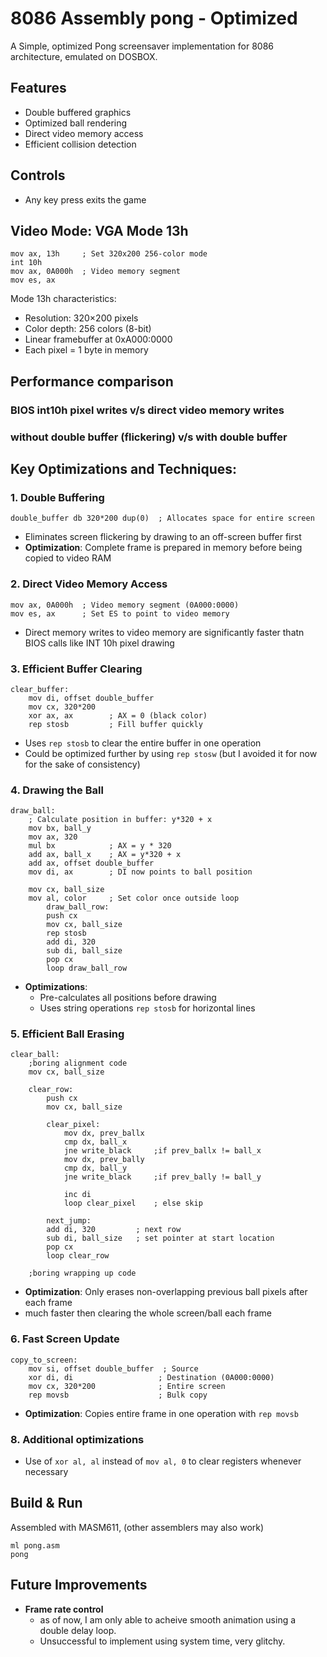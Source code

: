 # 8086 Assembly pong - Optimized 

A Simple, optimized Pong screensaver implementation for 8086 architecture, emulated on DOSBOX. 

## Features

- Double buffered graphics
- Optimized ball rendering
- Direct video memory access
- Efficient collision detection

## Controls

- Any key press exits the game

## Video Mode: VGA Mode 13h

```assembly
mov ax, 13h     ; Set 320x200 256-color mode
int 10h
mov ax, 0A000h  ; Video memory segment
mov es, ax
```

Mode 13h characteristics:
- Resolution: 320×200 pixels
- Color depth: 256 colors (8-bit)
- Linear framebuffer at 0xA000:0000
- Each pixel = 1 byte in memory

## Performance comparison

### BIOS int10h pixel writes v/s direct video memory writes

### without double buffer (flickering) v/s with double buffer

## Key Optimizations and Techniques:

### 1. Double Buffering
```x86
double_buffer db 320*200 dup(0)  ; Allocates space for entire screen
```
- Eliminates screen flickering by drawing to an off-screen buffer first
- **Optimization**: Complete frame is prepared in memory before being copied to video RAM

### 2. Direct Video Memory Access
```x86
mov ax, 0A000h  ; Video memory segment (0A000:0000)
mov es, ax      ; Set ES to point to video memory
```
- Direct memory writes to video memory are significantly faster thatn BIOS calls like INT 10h pixel drawing

### 3. Efficient Buffer Clearing
```x86
clear_buffer:
    mov di, offset double_buffer
    mov cx, 320*200
    xor ax, ax        ; AX = 0 (black color)
    rep stosb         ; Fill buffer quickly
```
- Uses `rep stosb` to clear the entire buffer in one operation
- Could be optimized further by using `rep stosw` (but I avoided it for now for the sake of consistency)

### 4. Drawing the Ball
```x86
draw_ball:
    ; Calculate position in buffer: y*320 + x
    mov bx, ball_y    
    mov ax, 320
    mul bx            ; AX = y * 320
    add ax, ball_x    ; AX = y*320 + x
    add ax, offset double_buffer
    mov di, ax        ; DI now points to ball position
    
    mov cx, ball_size 
    mov al, color     ; Set color once outside loop
        draw_ball_row:
        push cx
        mov cx, ball_size  
        rep stosb          
        add di, 320        
        sub di, ball_size  
        pop cx
        loop draw_ball_row
```
- **Optimizations**:
  - Pre-calculates all positions before drawing
  - Uses string operations `rep stosb` for horizontal lines

### 5. Efficient Ball Erasing
```x86
clear_ball:
    ;boring alignment code
    mov cx, ball_size

    clear_row:
        push cx
        mov cx, ball_size

        clear_pixel:
            mov dx, prev_ballx
            cmp dx, ball_x
            jne write_black     ;if prev_ballx != ball_x
            mov dx, prev_bally  
            cmp dx, ball_y
            jne write_black     ;if prev_bally != ball_y

            inc di
            loop clear_pixel    ; else skip
            
        next_jump:
        add di, 320         ; next row
        sub di, ball_size   ; set pointer at start location
        pop cx
        loop clear_row

    ;boring wrapping up code
```
- **Optimization**: Only erases non-overlapping previous ball pixels after each frame
- much faster then clearing the whole screen/ball each frame

### 6. Fast Screen Update
```x86
copy_to_screen:
    mov si, offset double_buffer  ; Source
    xor di, di                   ; Destination (0A000:0000)
    mov cx, 320*200              ; Entire screen
    rep movsb                    ; Bulk copy
```
- **Optimization**: Copies entire frame in one operation with `rep movsb`

### 8. Additional optimizations

- Use of `xor al, al` instead of `mov al, 0` to clear registers whenever necessary

## Build & Run

Assembled with MASM611, (other assemblers may also work)
```x86
ml pong.asm
pong
```

## Future Improvements

- **Frame rate control**
    - as of now, I am only able to acheive smooth animation using a double delay loop.
    - Unsuccessful to implement using system time, very glitchy.
